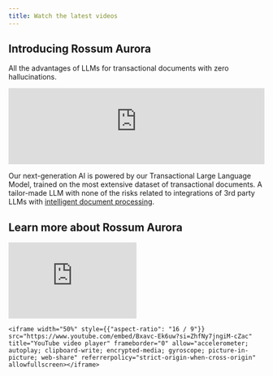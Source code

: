 ```yaml
---
title: Watch the latest videos
---
```


## Introducing Rossum Aurora

All the advantages of LLMs for transactional documents with zero hallucinations.

<p>
    <iframe width="100%" style={{"aspect-ratio": "16 / 9"}} src="https://www.youtube-nocookie.com/embed/z8Tm62IMvas?si=P_lrWze62-tO6nxu" title="YouTube video player" frameborder="0" allow="accelerometer; autoplay; clipboard-write; encrypted-media; gyroscope; picture-in-picture; web-share" referrerpolicy="strict-origin-when-cross-origin" allowfullscreen></iframe>
</p>

Our next-generation AI is powered by our Transactional Large Language Model, trained on the most extensive dataset of transactional documents. A tailor-made LLM with none of the risks related to integrations of 3rd party LLMs with [intelligent document processing](https://rossum.ai/intelligent-document-processing/).

## Learn more about Rossum Aurora

<div style={{"display": "flex", "width": "100%", "gap": "10px"}}>
    <iframe width="50%" style={{"aspect-ratio": "16 / 9"}} src="https://www.youtube.com/embed/AtQmXZdATDs?si=OJD2-1t7UnYdAxbg" title="YouTube video player" frameborder="0" allow="accelerometer; autoplay; clipboard-write; encrypted-media; gyroscope; picture-in-picture; web-share" referrerpolicy="strict-origin-when-cross-origin" allowfullscreen></iframe>

    <iframe width="50%" style={{"aspect-ratio": "16 / 9"}} src="https://www.youtube.com/embed/Bxavc-Ek6uw?si=ZhfNy7jngiM-cZac" title="YouTube video player" frameborder="0" allow="accelerometer; autoplay; clipboard-write; encrypted-media; gyroscope; picture-in-picture; web-share" referrerpolicy="strict-origin-when-cross-origin" allowfullscreen></iframe>
</div>
